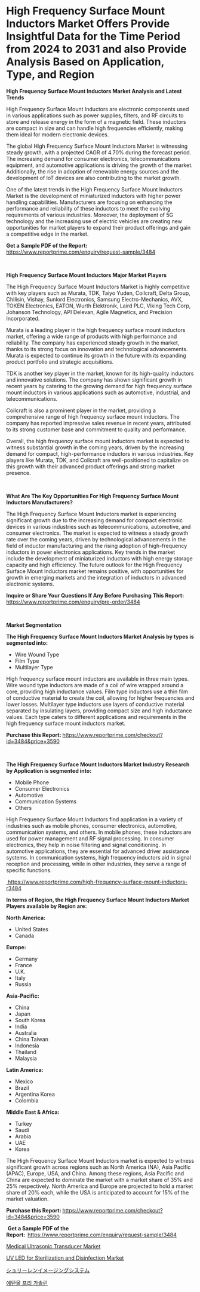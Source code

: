 <p><h1>High Frequency Surface Mount Inductors Market Offers Provide Insightful Data for the Time Period from 2024 to 2031 and also Provide Analysis Based on Application, Type, and Region</h1></p><p><strong>High Frequency Surface Mount Inductors Market Analysis and Latest Trends</strong></p>
<p><p>High Frequency Surface Mount Inductors are electronic components used in various applications such as power supplies, filters, and RF circuits to store and release energy in the form of a magnetic field. These inductors are compact in size and can handle high frequencies efficiently, making them ideal for modern electronic devices.</p><p>The global High Frequency Surface Mount Inductors Market is witnessing steady growth, with a projected CAGR of 4.70% during the forecast period. The increasing demand for consumer electronics, telecommunications equipment, and automotive applications is driving the growth of the market. Additionally, the rise in adoption of renewable energy sources and the development of IoT devices are also contributing to the market growth.</p><p>One of the latest trends in the High Frequency Surface Mount Inductors Market is the development of miniaturized inductors with higher power handling capabilities. Manufacturers are focusing on enhancing the performance and reliability of these inductors to meet the evolving requirements of various industries. Moreover, the deployment of 5G technology and the increasing use of electric vehicles are creating new opportunities for market players to expand their product offerings and gain a competitive edge in the market.</p></p>
<p><strong>Get a Sample PDF of the Report:&nbsp;</strong> <a href="https://www.reportprime.com/enquiry/request-sample/3484">https://www.reportprime.com/enquiry/request-sample/3484</a></p>
<p>&nbsp;</p>
<p><strong>High Frequency Surface Mount Inductors Major Market Players</strong></p>
<p><p>The High Frequency Surface Mount Inductors Market is highly competitive with key players such as Murata, TDK, Taiyo Yuden, Coilcraft, Delta Group, Chilisin, Vishay, Sunlord Electronics, Samsung Electro-Mechanics, AVX, TOKEN Electronics, EATON, Wurth Elektronik, Laird PLC, Viking Tech Corp, Johanson Technology, API Delevan, Agile Magnetics, and Precision Incorporated.</p><p>Murata is a leading player in the high frequency surface mount inductors market, offering a wide range of products with high performance and reliability. The company has experienced steady growth in the market, thanks to its strong focus on innovation and technological advancements. Murata is expected to continue its growth in the future with its expanding product portfolio and strategic acquisitions.</p><p>TDK is another key player in the market, known for its high-quality inductors and innovative solutions. The company has shown significant growth in recent years by catering to the growing demand for high frequency surface mount inductors in various applications such as automotive, industrial, and telecommunications.</p><p>Coilcraft is also a prominent player in the market, providing a comprehensive range of high frequency surface mount inductors. The company has reported impressive sales revenue in recent years, attributed to its strong customer base and commitment to quality and performance.</p><p>Overall, the high frequency surface mount inductors market is expected to witness substantial growth in the coming years, driven by the increasing demand for compact, high-performance inductors in various industries. Key players like Murata, TDK, and Coilcraft are well-positioned to capitalize on this growth with their advanced product offerings and strong market presence.</p></p>
<p>&nbsp;</p>
<p><strong>What Are The Key Opportunities For High Frequency Surface Mount Inductors Manufacturers?</strong></p>
<p><p>The High Frequency Surface Mount Inductors market is experiencing significant growth due to the increasing demand for compact electronic devices in various industries such as telecommunications, automotive, and consumer electronics. The market is expected to witness a steady growth rate over the coming years, driven by technological advancements in the field of inductor manufacturing and the rising adoption of high-frequency inductors in power electronics applications. Key trends in the market include the development of miniaturized inductors with high energy storage capacity and high efficiency. The future outlook for the High Frequency Surface Mount Inductors market remains positive, with opportunities for growth in emerging markets and the integration of inductors in advanced electronic systems.</p></p>
<p><strong>Inquire or Share Your Questions If Any Before Purchasing This Report:</strong> <a href="https://www.reportprime.com/enquiry/pre-order/3484">https://www.reportprime.com/enquiry/pre-order/3484</a></p>
<p>&nbsp;</p>
<p><strong>Market Segmentation</strong></p>
<p><strong>The High Frequency Surface Mount Inductors Market Analysis by types is segmented into:</strong></p>
<p><ul><li>Wire Wound Type</li><li>Film Type</li><li>Multilayer Type</li></ul></p>
<p><p>High frequency surface mount inductors are available in three main types. Wire wound type inductors are made of a coil of wire wrapped around a core, providing high inductance values. Film type inductors use a thin film of conductive material to create the coil, allowing for higher frequencies and lower losses. Multilayer type inductors use layers of conductive material separated by insulating layers, providing compact size and high inductance values. Each type caters to different applications and requirements in the high frequency surface mount inductors market.</p></p>
<p><strong>Purchase this Report:&nbsp;</strong><a href="https://www.reportprime.com/checkout?id=3484&price=3590">https://www.reportprime.com/checkout?id=3484&price=3590</a></p>
<p>&nbsp;</p>
<p><strong>The High Frequency Surface Mount Inductors Market Industry Research by Application is segmented into:</strong></p>
<p><ul><li>Mobile Phone</li><li>Consumer Electronics</li><li>Automotive</li><li>Communication Systems</li><li>Others</li></ul></p>
<p><p>High Frequency Surface Mount Inductors find application in a variety of industries such as mobile phones, consumer electronics, automotive, communication systems, and others. In mobile phones, these inductors are used for power management and RF signal processing. In consumer electronics, they help in noise filtering and signal conditioning. In automotive applications, they are essential for advanced driver assistance systems. In communication systems, high frequency inductors aid in signal reception and processing, while in other industries, they serve a range of specific functions.</p></p>
<p><a href="https://www.reportprime.com/high-frequency-surface-mount-inductors-r3484">&nbsp;https://www.reportprime.com/high-frequency-surface-mount-inductors-r3484</a></p>
<p><strong>In terms of Region, the High Frequency Surface Mount Inductors Market Players available by Region are:</strong></p>
<p>
    <p> <strong> North America: </strong>
        <ul>
            <li>United States</li>
            <li>Canada</li>
        </ul>
        </p> 
    <p> <strong> Europe: </strong>
        <ul>
            <li>Germany</li>
            <li>France</li>
            <li>U.K.</li>
            <li>Italy</li>
            <li>Russia</li>
        </ul>
        </p> 
    <p> <strong> Asia-Pacific: </strong>
        <ul>
            <li>China</li>
            <li>Japan</li>
            <li>South Korea</li>
            <li>India</li>
            <li>Australia</li>
            <li>China Taiwan</li>
            <li>Indonesia</li>
            <li>Thailand</li>
            <li>Malaysia</li>
        </ul>
        </p> 
    <p> <strong> Latin America: </strong>
        <ul>
            <li>Mexico</li>
            <li>Brazil</li>
            <li>Argentina Korea</li>
            <li>Colombia</li>
        </ul>
        </p> 
    <p> <strong> Middle East & Africa: </strong>
        <ul>
            <li>Turkey</li>
            <li>Saudi</li>
            <li>Arabia</li>
            <li>UAE</li>
            <li>Korea</li>
        </ul>
    </p>
    </p>
<p><p>The High Frequency Surface Mount Inductors market is expected to witness significant growth across regions such as North America (NA), Asia Pacific (APAC), Europe, USA, and China. Among these regions, Asia Pacific and China are expected to dominate the market with a market share of 35% and 25% respectively. North America and Europe are projected to hold a market share of 20% each, while the USA is anticipated to account for 15% of the market valuation.</p></p>
<p><strong>Purchase this Report: </strong><a href="https://www.reportprime.com/checkout?id=3484&price=3590">https://www.reportprime.com/checkout?id=3484&price=3590</a></p>
<p>&nbsp;<strong>Get a Sample PDF of the Report:&nbsp;&nbsp;</strong><a href="https://www.reportprime.com/enquiry/request-sample/3484">https://www.reportprime.com/enquiry/request-sample/3484</a></p>
<p><strong></strong></p>
<p><p><a href="https://github.com/nicholepatriciadoylenwnrjr0/Market-Research-Report-List-2/blob/main/medical-ultrasonic-transducer-market.md">Medical Ultrasonic Transducer Market</a></p><p><a href="https://github.com/barbarakss89/Market-Research-Report-List-1/blob/main/uv-led-for-sterilization-and-disinfection-market.md">UV LED for Sterilization and Disinfection Market</a></p><p><a href="https://github.com/KenyonJohns/Market-Research-Report-List-1/blob/main/730044873060.md">シュリーレンイメージングシステム</a></p><p><a href="https://github.com/DavidRobb19/Market-Research-Report-List-1/blob/main/592264769854.md">에탄올 프리 가솔린</a></p></p>